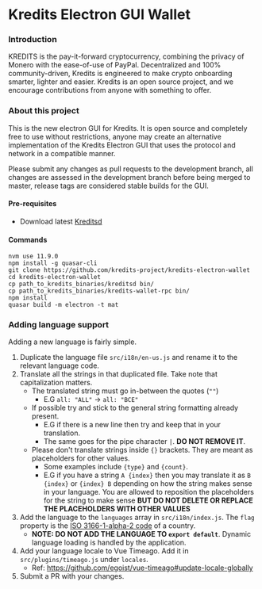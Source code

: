 # Kredits Electron GUI Wallet

### Introduction
KREDITS is the pay-it-forward cryptocurrency, combining the privacy of Monero with the ease-of-use of PayPal. Decentralized and 100% community-driven, Kredits is engineered to make crypto onboarding smarter, lighter and easier. 
Kredits is an open source project, and we encourage contributions from anyone with something to offer.




### About this project

This is the new electron GUI for Kredits. It is open source and completely free to use without restrictions, anyone may create an alternative implementation of the Kredits Electron GUI that uses the protocol and network in a compatible manner.

Please submit any changes as pull requests to the development branch, all changes are assessed in the development branch before being merged to master, release tags are considered stable builds for the GUI.

#### Pre-requisites
- Download latest [Kreditsd](https://github.com/kredits-project/kredits/releases/latest)

#### Commands
```
nvm use 11.9.0
npm install -g quasar-cli
git clone https://github.com/kredits-project/kredits-electron-wallet
cd kredits-electron-wallet
cp path_to_kredits_binaries/kreditsd bin/
cp path_to_kredits_binaries/kredits-wallet-rpc bin/
npm install
quasar build -m electron -t mat
```

### Adding language support

Adding a new language is fairly simple.

1. Duplicate the language file `src/i18n/en-us.js` and rename it to the relevant language code.
2. Translate all the strings in that duplicated file. Take note that capitalization matters.
    - The translated string must go in-between the quotes (`""`)
      - E.G `all: "ALL"` -> `all: "ВСЕ"`
    - If possible try and stick to the general string formatting already present.
      - E.G if there is a new line then try and keep that in your translation.
      - The same goes for the pipe character `|`. **DO NOT REMOVE IT**.
    - Please don't translate strings inside `{}` brackets. They are meant as placeholders for other values.
      - Some examples include `{type}` and `{count}`.
      - E.G if you have a string `A {index}` then you may translate it as `B {index}` or `{index} B` depending on how the string makes sense in your language. You are allowed to reposition the placeholders for the string to make sense **BUT DO NOT DELETE OR REPLACE THE PLACEHOLDERS WITH OTHER VALUES**
3. Add the language to the `languages` array in `src/i18n/index.js`. The `flag` property is the [ISO 3166-1-alpha-2 code](https://www.iso.org/obp/ui/#search/code/) of a country.
   - **NOTE: DO NOT ADD THE LANGUAGE TO `export default`**. Dynamic language loading is handled by the application.
4. Add your language locale to Vue Timeago. Add it in `src/plugins/timeago.js` under `locales`.
   - Ref: https://github.com/egoist/vue-timeago#update-locale-globally
5. Submit a PR with your changes.
